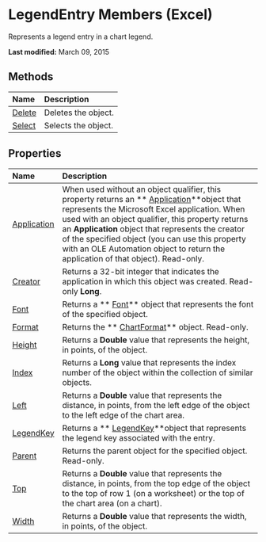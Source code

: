 
# LegendEntry Members (Excel)
Represents a legend entry in a chart legend.

 **Last modified:** March 09, 2015


## Methods



|**Name**|**Description**|
|:-----|:-----|
| [Delete](1967ac14-e375-9308-bd53-fbfd1e71ac69.md)|Deletes the object.|
| [Select](1d4d2259-3150-ed51-a12b-9a2ca95109c9.md)|Selects the object.|

## Properties



|**Name**|**Description**|
|:-----|:-----|
| [Application](54a896a3-f7c7-d3e2-da22-90812d8b0a2d.md)|When used without an object qualifier, this property returns an  ** [Application](19b73597-5cf9-4f56-8227-b5211f657f6f.md)**object that represents the Microsoft Excel application. When used with an object qualifier, this property returns an  **Application** object that represents the creator of the specified object (you can use this property with an OLE Automation object to return the application of that object). Read-only.|
| [Creator](fbccd29b-fac2-1fb7-665d-7243987a16be.md)|Returns a 32-bit integer that indicates the application in which this object was created. Read-only  **Long**.|
| [Font](4bb7ab38-aa33-4574-3190-e3c229e3c644.md)|Returns a  ** [Font](f4788ba4-1c4c-2f03-4d73-194bc9316825.md)** object that represents the font of the specified object.|
| [Format](65f2548e-b488-e5b9-b1a6-c7e832b746a4.md)|Returns the  ** [ChartFormat](edac71b7-ed38-6658-2cbf-6493dc1ad3ed.md)** object. Read-only.|
| [Height](519fdbf7-ce93-2572-d395-5a7668a93cde.md)|Returns a  **Double** value that represents the height, in points, of the object.|
| [Index](022dc8b4-de7e-22ab-bded-92de775122bf.md)|Returns a  **Long** value that represents the index number of the object within the collection of similar objects.|
| [Left](42b0e8aa-50a1-0a98-f0c6-b5540753e8f8.md)|Returns a  **Double** value that represents the distance, in points, from the left edge of the object to the left edge of the chart area.|
| [LegendKey](727de973-636f-1018-5fc0-809a6af3a6f5.md)|Returns a  ** [LegendKey](2d806a8f-2fed-e6f6-bb76-7339fa692cbb.md)**object that represents the legend key associated with the entry.|
| [Parent](e22e3a9e-221b-61d7-e15c-42ca9244f9cb.md)|Returns the parent object for the specified object. Read-only.|
| [Top](cedb367e-d205-aa15-c041-afef98870583.md)|Returns a  **Double** value that represents the distance, in points, from the top edge of the object to the top of row 1 (on a worksheet) or the top of the chart area (on a chart).|
| [Width](014cbba9-5147-f65a-362c-c10176531b33.md)|Returns a  **Double** value that represents the width, in points, of the object.|
